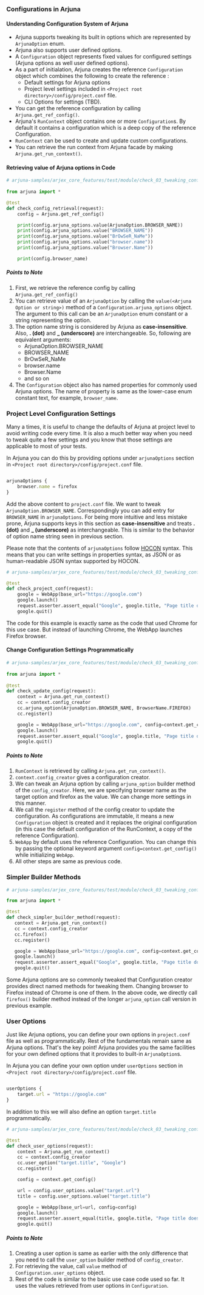 ### Configurations in Arjuna

#### Understanding Configuration System of Arjuna
- Arjuna supports tweaking its built in options which are represented by `ArjunaOption` enum. 
- Arjuna also supports user defined options.
- A `Configuration` object represents fixed values for configured settings (Arjuna options as well user defined options).
- As a part of initialation, Arjuna creates the reference `Configuration` object which combines the following to create the reference :
    - Default settings for Arjuna options
    - Project level settings included in `<Project root directory>/config/project.conf` file.
    - CLI Options for settings (TBD).
- You can get the reference configuration by calling `Arjuna.get_ref_config()`.
- Arjuna's `RunContext` object contains one or more `Configuration`s. By default it contains a configuration which is a deep copy of the reference Configuration.
- `RunContext` can be used to create and update custom configurations.
- You can retrieve the run context from Arjuna facade by making `Arjuna.get_run_context()`.

#### Retrieving value of Arjuna options in Code

```python
# arjuna-samples/arjex_core_features/test/module/check_03_tweaking_config.py
 
from arjuna import *

@test
def check_config_retrieval(request):
    config = Arjuna.get_ref_config()

    print(config.arjuna_options.value(ArjunaOption.BROWSER_NAME))
    print(config.arjuna_options.value("BROWSER_NAME"))
    print(config.arjuna_options.value("BrOwSeR_NaMe"))
    print(config.arjuna_options.value("browser.name"))
    print(config.arjuna_options.value("Browser.Name"))

    print(config.browser_name)
 ```

##### Points to Note
1. First, we retrieve the reference config by calling `Arjuna.get_ref_config()`
2. You can retrieve value of an `ArjunaOption` by calling the `value(<Arjuna Option or string>)` method of a `Configuration.arjuna_options` object. The argument to this call can be an `ArjunaOption` enum constant or a string representing the option. 
3. The option name string is considered by Arjuna as **case-insensitive**. Also, **. (dot)** and **_ (underscore)** are interchangeable. So, following are equivalent arguments:
    - ArjunaOption.BROWSER_NAME
    - BROWSER_NAME
    - BrOwSeR_NaMe
    - browser.name
    - Browser.Name
    - and so on
4. The `Configuration` object also has named properties for commonly used Arjuna options. The name of property is same as the lower-case enum constant text, for example, `browser_name`.

### Project Level Configuration Settings

Many a times, it is useful to change the defaults of Arjuna at project level to avoid writing code every time. It is also a much better way when you need to tweak quite a few settings and you know that those settings are applicable to most of your tests.

In Arjuna you can do this by providing options under `arjunaOptions` section in `<Project root directory>/config/project.conf` file.

```javascript

arjunaOptions {
    browser.name = firefox
}
```

Add the above content to `project.conf` file. We want to tweak `ArjunaOption.BROWSER_NAME`. Correspondingly you can add entry for `BROWSER_NAME` in `arjunaOptions`. For being more intuitive and less mistake prone, Arjuna supports keys in this section as **case-insensitive** and treats **. (dot)** and **_ (underscore)** as interchangeable. This is similar to the behavior of option name string seen in previous section.

Please note that the contents of `arjunaOptions` follow [HOCON](https://github.com/lightbend/config/blob/master/HOCON.md) syntax. This means that you can write settings in properties syntax, as JSON or as human-readable JSON syntax supported by HOCON.

```python
# arjuna-samples/arjex_core_features/test/module/check_03_tweaking_config.py

@test
def check_project_conf(request):
    google = WebApp(base_url="https://google.com")
    google.launch()
    request.asserter.assert_equal("Google", google.title, "Page title does not match.")
    google.quit()

```

The code for this example is exactly same as the code that used Chrome for this use case. But instead of launching Chrome, the WebApp launches Firefox browser.

#### Change Configuration Settings Programmatically
  
```python
# arjuna-samples/arjex_core_features/test/module/check_03_tweaking_config.py
 
from arjuna import *
 
@test
def check_update_config(request):
    context = Arjuna.get_run_context()
    cc = context.config_creator
    cc.arjuna_option(ArjunaOption.BROWSER_NAME, BrowserName.FIREFOX)
    cc.register()

    google = WebApp(base_url="https://google.com", config=context.get_config())
    google.launch()
    request.asserter.assert_equal("Google", google.title, "Page title does not match.")
    google.quit()
```
   
##### Points to Note
1. `RunContext` is retrieved by calling `Arjuna.get_run_context()`.
2. `context.config_creator` gives a configuration creator.
3. We can tweak an Arjuna option by calling `arjuna_option` builder method of the `config_creator`. Here, we are specifying browser name as the target option and firefox as the value. We can change more settings in this manner.  
4. We call the `register` method of the config creator to update the configuration. As configurations are immutable, it means a new `Configuration` object is created and it replaces the original configuration (in this case the default configuration of the RunContext, a copy of the reference Configuration).
5. `WebApp` by default uses the reference Configuration. You can change this by passing the optional keyword argument `config=context.get_config()` while initializing `WebApp`.
6. All other steps are same as previous code.

### Simpler Builder Methods
 
 ```python
 # arjuna-samples/arjex_core_features/test/module/check_03_tweaking_config.py
 
 from arjuna import *
 
 @test
def check_simpler_builder_method(request):
    context = Arjuna.get_run_context()
    cc = context.config_creator
    cc.firefox()
    cc.register()

    google = WebApp(base_url="https://google.com", config=context.get_config())
    google.launch()
    request.asserter.assert_equal("Google", google.title, "Page title does not match.")
    google.quit()
 ```

Some Arjuna options are so commonly tweaked that Configuration creator provides direct named methods for tweaking them. Changing browser to Firefox instead of Chrome is one of them. In the above code, we directly call `firefox()` builder method instead of the longer `arjuna_option` call version in previous example.


### User Options

Just like Arjuna options, you can define your own options in `project.conf` file as well as programmatically. Rest of the fundamentals remain same as Arjuna options. That's the key point! Arjuna provides you the same facilities for your own defined options that it provides to built-in `ArjunaOption`s.

In Arjuna you can define your own option under `userOptions` section in `<Project root directory>/config/project.conf` file.

```javascript

userOptions {
    target.url = "https://google.com"
}
```

In addition to this we will also define an option `target.title` programmatically.

```python
# arjuna-samples/arjex_core_features/test/module/check_03_tweaking_config.py

@test
def check_user_options(request):
    context = Arjuna.get_run_context()
    cc = context.config_creator
    cc.user_option("target.title", "Google")
    cc.register()

    config = context.get_config()

    url = config.user_options.value("target.url")
    title = config.user_options.value("target.title")

    google = WebApp(base_url=url, config=config)
    google.launch()
    request.asserter.assert_equal(title, google.title, "Page title does not match.")
    google.quit()
```

##### Points to Note
1. Creating a user option is same as earlier with the only difference that you need to call the `user_option` builder method of `config_creator`.
2. For retrieving the value, call `value` method of `Configuration.user_options` object.
3. Rest of the code is similar to the basic use case code used so far. It uses the values retrieved from user options in `Configuration`.

